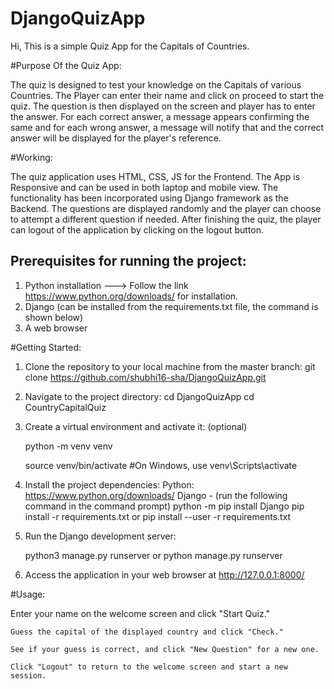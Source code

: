 # DjangoQuizApp
Hi, This is a simple Quiz App for the Capitals of Countries.

#Purpose Of the Quiz App:

The quiz is designed to test your knowledge on the Capitals of various Countries.
The Player can enter their name and click on proceed to start the quiz.
The question is then displayed on the screen and player has to enter the answer.
For each correct answer, a message appears confirming the same and for each wrong answer, a message will notify that and the correct answer will be displayed for the player's reference.

#Working:

The quiz application uses HTML, CSS, JS for the Frontend. 
The App is Responsive and can be used in both laptop and mobile view. 
The functionality has been incorporated using Django framework as the Backend. 
The questions are displayed randomly and the player can choose to attempt a different question if needed.
After finishing the quiz, the player can logout of the application by clicking on the logout button.


## Prerequisites for running the project:
1. Python installation --->  Follow the link https://www.python.org/downloads/ for installation.
2. Django (can be installed from the requirements.txt file, the command is shown below) 
3. A web browser 

#Getting Started:

1. Clone the repository to your local machine from the master branch:
	git clone https://github.com/shubhi16-sha/DjangoQuizApp.git

2. Navigate to the project directory:
	cd DjangoQuizApp
	cd CountryCapitalQuiz 

3. Create a virtual environment and activate it: (optional)

   python -m venv venv
   
   source venv/bin/activate  #On Windows, use venv\Scripts\activate

5. Install the project dependencies:
	Python: https://www.python.org/downloads/
	Django  - (run the following command in the command prompt) python -m pip install Django
	pip install -r requirements.txt or pip install --user -r requirements.txt

7. Run the Django development server:

   python3 manage.py runserver  or
   python manage.py runserver

8. Access the application in your web browser at http://127.0.0.1:8000/ 


#Usage:

  Enter your name on the welcome screen and click "Start Quiz."

	Guess the capital of the displayed country and click "Check."
	
	See if your guess is correct, and click "New Question" for a new one.

	Click "Logout" to return to the welcome screen and start a new session.
